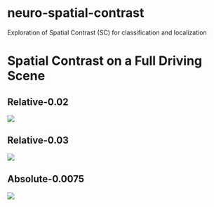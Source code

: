 # neuro-spatial-contrast
Exploration of Spatial Contrast (SC) for classification and localization

# Spatial Contrast on a Full Driving Scene

## Relative-0.02
![](Relative-0.02.gif)
## Relative-0.03
![](Relative-0.03.gif)
## Absolute-0.0075
![](Absolute-0.0075.gif)
